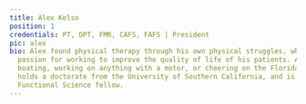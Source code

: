 ```yaml
---
title: Alex Kelso
position: 1
credentials: PT, DPT, FMR, CAFS, FAFS | President
pic: alex
bio: Alex found physical therapy through his own physical struggles, which built his
  passion for working to improve the quality of life of his patients. Alex enjoys
  boating, working on anything with a motor, or cheering on the Florida Gators. He
  holds a doctorate from the University of Southern California, and is an Applied
  Functional Science fellow.
---
```


